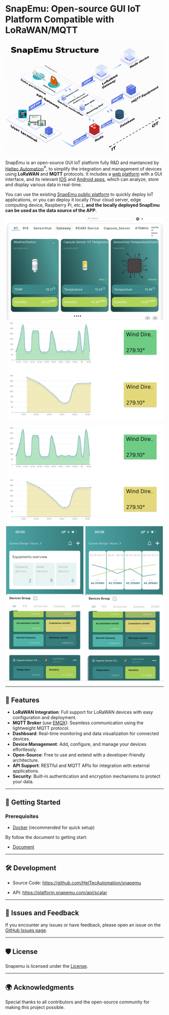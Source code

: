 # SnapEmu: Open-source GUI IoT Platform Compatible with LoRaWAN/MQTT

![](img/01.png)

SnapEmu is an open-source GUI IoT platform fully R&D and mantanced by [Heltec Automation](https://heltec.org/)<sup>®</sup>, to simplify the integration and management of devices using **LoRaWAN** and **MQTT** protocols. It includes a [web platform](https://snapemu.com/) with a GUI interface, and its relevant [IOS](https://apps.apple.com/cn/app/snapemu/id6475621820) and [Android apps](https://play.google.com/store/apps/details?id=com.heltec.snapemu_app), which can analyze, store and display various data in real-time.

You can use the existing [SnapEmu public platform](https://snapemu.com/) to quickly deploy IoT applications, or you can deploy it locally (Your cloud server, edge computing device, Raspberry Pi, etc.), **and the locally deployed SnapEmu can be used as the data source of the APP**.

<img src="img/02.png" alt="WebDashboard" style="zoom:50%;" />![WebDetail](img/03.png)

<img src="img/03.png" alt="WebDashboard" style="zoom:50%;" />

<img src="img/04.png" alt="WebDashboard" style="zoom:50%;" />

---

## 🌟 Features

- **LoRaWAN Integration**: Full support for LoRaWAN devices with easy configuration and deployment.
- **MQTT Broker** (use [EMQX](https://github.com/emqx/emqx)): Seamless communication using the lightweight MQTT protocol.
- **Dashboard**: Real-time monitoring and data visualization for connected devices.
- **Device Management**: Add, configure, and manage your devices effortlessly.
- **Open-Source**: Free to use and extend with a developer-friendly architecture.
- **API Support**: RESTful and MQTT APIs for integration with external applications.
- **Security**: Built-in authentication and encryption mechanisms to protect your data.

---

## 🚀 Getting Started

### Prerequisites

- [Docker](https://www.docker.com/) (recommended for quick setup)

By follow the document to getting start:

- [Document](https://snapemudoc.readthedocs.io/en/latest/index.html)

---

## 🛠️ Development

- Source Code: https://github.com/HelTecAutomation/snapemu

- API: https://platform.snapemu.com/api/scalar

---

## 🐛 Issues and Feedback

If you encounter any issues or have feedback, please open an issue on the [GitHub Issues page](https://github.com/yourusername/Snapemu/issues).

---

## 🛡️ License

Snapemu is licensed under the [License](LICENSE).

---

## 🌍 Acknowledgments

Special thanks to all contributors and the open-source community for making this project possible.

